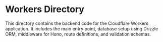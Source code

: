 
# Workers Directory

This directory contains the backend code for the Cloudflare Workers application. It includes the main entry point, database setup using Drizzle ORM, middleware for Hono, route definitions, and validation schemas.

